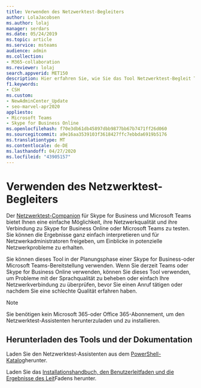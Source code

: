 ```yaml
---
title: Verwenden des Netzwerktest-Begleiters
author: LolaJacobsen
ms.author: lolaj
manager: serdars
ms.date: 05/24/2019
ms.topic: article
ms.service: msteams
audience: admin
ms.collection:
- M365-collaboration
ms.reviewer: lolaj
search.appverid: MET150
description: Hier erfahren Sie, wie Sie das Tool Netzwerktest-Begleit Tools herunterladen und verwenden, um Ihre Netzwerkqualität und ihre Verbindung zu testen.
f1.keywords:
- CSH
ms.custom:
- NewAdminCenter_Update
- seo-marvel-apr2020
appliesto:
- Microsoft Teams
- Skype for Business Online
ms.openlocfilehash: f70e3db61db45897dbb9877bb67b7471ff26d060
ms.sourcegitcommit: a9e16aa3539103f3618427ffc7ebbda6919b5176
ms.translationtype: MT
ms.contentlocale: de-DE
ms.lasthandoff: 04/27/2020
ms.locfileid: "43905157"
---
```

<a name="use-the-network-testing-companion"></a>Verwenden des Netzwerktest-Begleiters
=================================

Der [Netzwerktest-Companion](https://www.powershellgallery.com/packages/NetworkTestingCompanion/1.5.4) für Skype for Business und Microsoft Teams bietet Ihnen eine einfache Möglichkeit, ihre Netzwerkqualität und ihre Verbindung zu Skype for Business Online oder Microsoft Teams zu testen. Sie können die Ergebnisse ganz einfach interpretieren und für Netzwerkadministratoren freigeben, um Einblicke in potenzielle Netzwerkprobleme zu erhalten.

Sie können dieses Tool in der Planungsphase einer Skype for Business-oder Microsoft Teams-Bereitstellung verwenden. Wenn Sie derzeit Teams oder Skype for Business Online verwenden, können Sie dieses Tool verwenden, um Probleme mit der Sprachqualität zu beheben oder einfach Ihre Netzwerkverbindung zu überprüfen, bevor Sie einen Anruf tätigen oder nachdem Sie eine schlechte Qualität erfahren haben.

> [!NOTE]
> Sie benötigen kein Microsoft 365-oder Office 365-Abonnement, um den Netzwerktest-Assistenten herunterzuladen und zu installieren.

## <a name="download-the-tool-and-documentation"></a>Herunterladen des Tools und der Dokumentation

Laden Sie den Netzwerktest-Assistenten aus dem [PowerShell-Katalog](https://www.powershellgallery.com/packages/NetworkTestingCompanion/1.5.4)herunter.

Laden Sie das [Installationshandbuch, den Benutzerleitfaden und die Ergebnisse des Leit](https://github.com/MicrosoftDocs/OfficeDocs-SkypeForBusiness/blob/live/Teams/downloads/network-testing-companion.zip?raw=true)Fadens herunter.